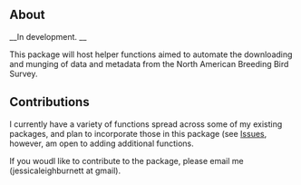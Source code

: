 ## About
__In development. __

This package will host helper functions aimed to automate the downloading and munging of data and metadata from the North American Breeding Bird Survey. 

## Contributions
I currently have a variety of functions spread across some of my existing packages, and plan to incorporate those in this package (see [Issues](https://github.com/TrashBirdEcology/bbsAssistant/issues), however, am open to adding additional functions. 

If you woudl like to contribute to the package, please email me (jessicaleighburnett at gmail). 

